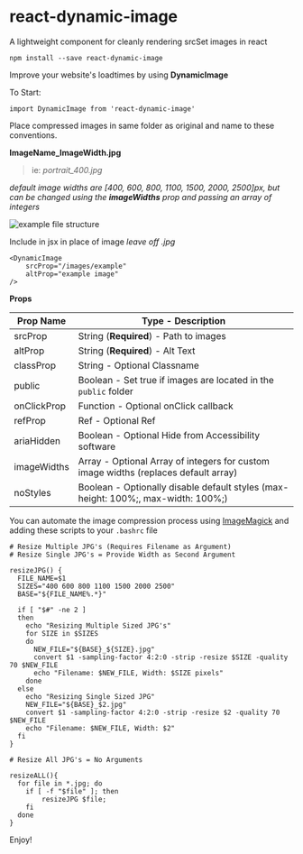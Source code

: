 # react-dynamic-image

A lightweight component for cleanly rendering srcSet images in react

`npm install --save react-dynamic-image`

Improve your website's loadtimes by using **DynamicImage**

To Start:

`import DynamicImage from 'react-dynamic-image'`

Place compressed images in same folder as original and name to these conventions.

**ImageName_ImageWidth.jpg**

> ie: _portrait_400.jpg_

_default image widths are [400, 600, 800, 1100, 1500, 2000, 2500]px, but can be changed using the **imageWidths** prop and passing an array of integers_

![example file structure](https://i.imgur.com/GzCo7gO.png)

Include in jsx in place of image _leave off .jpg_

```
<DynamicImage
    srcProp="/images/example"
    altProp="example image"
/>
```

**Props**

| Prop Name   | Type - Description                                                                  |
| ----------- | ----------------------------------------------------------------------------------- |
| srcProp     | String (**Required**) - Path to images                                              |
| altProp     | String (**Required**) - Alt Text                                                    |
| classProp   | String - Optional Classname                                                         |
| public      | Boolean - Set true if images are located in the `public` folder                     |
| onClickProp | Function - Optional onClick callback                                                |
| refProp     | Ref - Optional Ref                                                                  |
| ariaHidden  | Boolean - Optional Hide from Accessibility software                                 |
| imageWidths | Array - Optional Array of integers for custom image widths (replaces default array) |
| noStyles    | Boolean - Optionally disable default styles (max-height: 100%;, max-width: 100%;)   |

You can automate the image compression process using [ImageMagick](https://www.imagemagick.org/script/download.php) and adding these scripts to your `.bashrc` file

```
# Resize Multiple JPG's (Requires Filename as Argument)
# Resize Single JPG's = Provide Width as Second Argument

resizeJPG() {
  FILE_NAME=$1
  SIZES="400 600 800 1100 1500 2000 2500"
  BASE="${FILE_NAME%.*}"

  if [ "$#" -ne 2 ]
  then
    echo "Resizing Multiple Sized JPG's"
    for SIZE in $SIZES
    do
      NEW_FILE="${BASE}_${SIZE}.jpg"
      convert $1 -sampling-factor 4:2:0 -strip -resize $SIZE -quality 70 $NEW_FILE
      echo "Filename: $NEW_FILE, Width: $SIZE pixels"
    done
  else
    echo "Resizing Single Sized JPG"
    NEW_FILE="${BASE}_$2.jpg"
    convert $1 -sampling-factor 4:2:0 -strip -resize $2 -quality 70 $NEW_FILE
    echo "Filename: $NEW_FILE, Width: $2"
  fi
}

# Resize All JPG's = No Arguments

resizeALL(){
  for file in *.jpg; do
    if [ -f "$file" ]; then
        resizeJPG $file;
    fi
  done
}
```

Enjoy!
